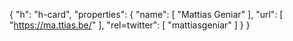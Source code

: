 {
  "h": "h-card",
  "properties": {
    "name": [
      "Mattias Geniar"
    ],
    "url": [
      "https://ma.ttias.be/"
    ],
    "rel=twitter": [
      "mattiasgeniar"
    ]
  }
}

